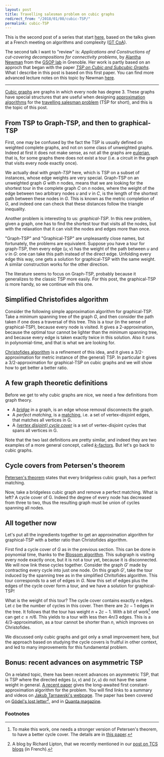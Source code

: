 ```yaml
---
layout: post
title: Travelling salesman problem on cubic graphs 
redirect_from: "/2018/01/08/cubic-TSP/"
permalink: cubic-TSP
---
```


This is the second post of a series that start
[here](https://semidoc.github.io/information-communication), based on the talks 
given at a French meeting on algorithms and complexity 
([GT CoA](https://www.irif.fr/~nschaban/GT-COA/)). 

The second talk I want to "review" is: _Applications and Constructions of cut-covering 
decompositions for connectivity problems_, by 
[Alantha Newman](http://www.g-scop.grenoble-inp.fr/membres/newman-alantha--570520.kjsp) from the 
[GSOP lab](http://www.g-scop.grenoble-inp.fr/welcome/welcome--452610.kjsp) in 
Grenoble. Her work is partly based on an approch that began with the paper
 _[TSP on Cubic and Subcubic Graphs](http://dare.ubvu.vu.nl/bitstream/handle/1871/34734/274155.pdf?sequence=1)_.
What I describe in this post is based on this first paper. You can find more 
advanced lecture notes on this topic by Newman 
[here](http://pagesperso.g-scop.grenoble-inp.fr/~newmana/Algorithms2017/ORCO-ConvexCombinationsTSP.pdf).

---

[Cubic graphs](https://en.wikipedia.org/wiki/Cubic_graph) are graphs in which 
every node has degree 3. These graphs have special structures that are useful 
when designing 
[approximation algorithms](https://en.wikipedia.org/wiki/Approximation_algorithm)
for the 
[travelling salesman problem](https://en.wikipedia.org/wiki/Travelling_salesman_problem)
(TSP for short), 
and this is the topic of this post.  

## From TSP to Graph-TSP, and then to graphical-TSP
First, one may be confused by the fact the TSP is usually defined on weighted
complete graphs, and not on some class of unweighted graphs. Indeed at first it 
does not make sense, as not all the graphs are 
[eulerian](https://en.wikipedia.org/wiki/Eulerian_path), that is, for some graphs 
there does not exist a tour (i.e. a circuit in the graph that visits every 
node exactly once). 

We actually deal with _graph-TSP_ here, which is TSP on a subset of instances, whose 
edge weights are very special. Graph-TSP on an unweighted graph $G$ with $n$ nodes, 
means that we are looking for 
the shortest tour in the complete graph $C$ on $n$ nodes, where 
the weight of the edge between two arbitrary nodes $u$ and $v$ in $C$, is the length 
of the shortest path  between these nodes in $G$.
This is known as the metric completion of $G$, and 
indeed one can check that these distances follow the triangle inequality.

Another problem is interesting to us: _graphical-TSP_. In this new problem, given 
a graph, one has to find the shortest tour that visits all the nodes, 
but with the relaxation that it can visit the nodes and edges more than 
once. 

"Graph-TSP" and "Graphical-TSP" are unpleasantly close names, but 
fortunately, the problems are equivalent. Suppose you have a tour for 
graph-TSP, then every edge $(u,v)$ has the weight of the path between $u$ and 
$v$ in $G$: one can take this path instead of the direct edge. 
Unfolding every edge this way, one gets a solution for graphical-TSP with the
same weight. A similar construction works for the other 
direction. 

The literature seems to focus on Graph-TSP, probably because it generalizes to 
the classic TSP more easily. For this post, the graphical-TSP is more handy, 
so we continue wih this one. 

## Simplified Christofides algorithm

Consider the following simple approximation algorithm for graphical-TSP. 
Take a minimum 
spanning tree of the graph $G$, and then consider the path taken if one does a 
traversal of this tree. This is a tour (in the sense of graphical-TSP), 
because every node is visited. It gives 
a 2-approximation, because the optimal tour cannot be lighter than the minimum 
spanning tree, and because every edge is taken exactly twice in this solution.
Also it runs in polynomial-time, and that is what we are looking for.

[Christofides algorithm](https://en.wikipedia.org/wiki/Christofides_algorithm) 
is a refinement of this idea, and it gives a 3/2-approximation for metric 
instance of (the general) TSP. In particular it gives a 3/2-approximation 
for graphical-TSP on cubic graphs and we will show how to get better a better 
ratio.

## A few graph theoretic definitions
Before we get to why cubic graphs are nice, we need a few definitions from graph theory. 

* A _[bridge](https://en.wikipedia.org/wiki/Bridge_(graph_theory)#Bridgeless_graphs)_ 
in a graph, is an edge whose removal disconnects the graph.  
* A _perfect matching_, is a [matching](https://en.wikipedia.org/wiki/Matching_(graph_theory)), 
i.e. a set of vertex-disjoint edges, that matches all vertices in G. 
* A _[(vertex disjoint) cycle cover](https://en.wikipedia.org/wiki/Vertex_cycle_cover)_
is a set of vertex-disjoint cycles that spans all vertices in G.

Note that the two last definitions are pretty similar, and indeed they are two 
examples of a more general concept, called 
[$k$-factors](https://en.wikipedia.org/wiki/Graph_factorization). But let's go 
back to cubic graphs. 
 
## Cycle covers from Petersen's theorem
[Petersen's theorem](https://en.wikipedia.org/wiki/Petersen%27s_theorem) states 
that every bridgeless cubic graph, has a perfect matching. 

Now, take a bridgeless cubic graph and remove a perfect matching. What is 
left? A cycle cover of G. 
Indeed the degree of every node has decreased from three to two, thus the 
resulting graph must be union of cycles spanning all nodes.

## All together now
Let's put all the ingredients together to get an approximation algorithm for 
graphical-TSP with a better ratio than Christofides algorithm.

First find a cycle cover of $G$ as in the previous section. This can be
done in poynomial time, thanks to the
[Blossom algorithm](https://en.wikipedia.org/wiki/Blossom_algorithm).
This subgraph is visiting 
every node exactly once, but it is not a tour yet, because it is disconnected. 
We will now 
link these cycles together. Consider 
the graph $G'$ made by contracting every cycle into just one node. On this graph 
$G'$, take the tour
induced by the spanning tree as in the simplified Chritofides algorithm. 
This tour corresponds to a set of edges in $G$. 
Now this set of edges plus the edges of the cycle cover form a tour, and we have 
a solution for graphical-TSP! 

What is the weight of this tour? The cycle cover contains exactly $n$ edges. 
Let $c$ be the number of cycles in this cover. Then there are $2c-1$ edges in 
the tree. It follows that the tour has weight $n+2c-1$. With a bit of work[^1] one can 
get $c\leq n/6$. This yields to a tour with 
less then $4n/3$ edges. This is a 4/3-approximation, as a tour cannot be shorter 
than $n$, which improves on Christofides.
  
We discussed only cubic graphs and got only a small improvement here, 
but the approach based on studying the cycle 
covers is fruitful in other context, and led to many improvements for 
this fundamental problem.

## Bonus: recent advances on asymmetric TSP

On a related topic, there has been recent advances on asymmetric TSP, that is 
TSP where the directed edges $(u,v)$ and $(v,u)$ do not have the same weight
in general. 
[A recent paper](https://arxiv.org/pdf/1708.04215) gives the  long-awaited
first constant-approximation algorithm for the problem. You will find 
links to a summary and videos on [Jakub Tarnawski's webpage](http://jakub.tarnawski.org/). 
The paper has been covered on [Gödel's lost letter](https://rjlipton.wordpress.com/2017/09/11/a-tsp-breakthrough/)[^2], 
and in [Quanta magazine](https://www.quantamagazine.org/one-way-salesman-finds-fast-path-home-20171005/).

### Footnotes
[^1]: To make this work, one needs a stronger version of Petersen's theorem, to have a better cycle cover. The details are in [this paper](http://dare.ubvu.vu.nl/bitstream/handle/1871/34734/274155.pdf?sequence=1). 
[^2]: A blog by Richard Lipton, that we recently mentioned in our [post on TCS blogs](https://semidoc.github.io/blogs) (in French).

